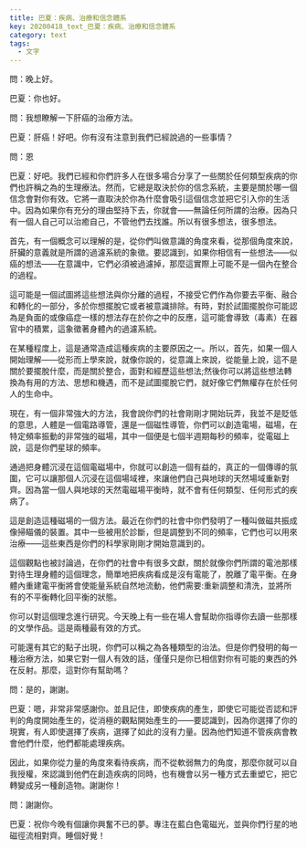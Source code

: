 ```yaml
---
title: 巴夏：疾病、治療和信念體系
key: 20200418_text_巴夏：疾病、治療和信念體系
category: text
tags:
  - 文字
---
```


問：晚上好。

巴夏：你也好。

問：我想瞭解一下肝癌的治療方法。

巴夏：肝癌！好吧。你有沒有注意到我們已經說過的一些事情？

問：恩

巴夏：好吧。我們已經和你們許多人在很多場合分享了一些關於任何類型疾病的你們也許稱之為的生理療法。然而，它總是取決於你的信念系統，主要是關於哪一個信念會對你有效。它將一直取決於你為什麼會吸引這個信念並把它引入你的生活中。因為如果你有充分的理由堅持下去，你就會——無論任何所謂的治療。因為只有一個人自己可以治癒自己，不管他們去找誰。所以有很多想法，很多想法。

首先，有一個概念可以理解的是，從你們叫做意識的角度來看，從那個角度來說，肝臟的意義就是所謂的過濾系統的象徵。要認識到，如果你相信有一些想法——似癌的想法——在意識中，它們必須被過濾掉，那麼這實際上可能不是一個內在整合的過程。

這可能是一個試圖將這些想法與你分離的過程，不接受它們作為你要去平衡、融合和轉化的一部分，多於你想擺脫它或者被意識排除。有時，對於試圖擺脫你可能認為是負面的或像癌症一樣的想法存在於你之中的反應，這可能會導致（毒素）在器官中的積累，這象徵著身體內的過濾系統。

在某種程度上，這是通常造成這種疾病的主要原因之一。所以，首先，如果一個人開始理解——從形而上學來說，就像你說的，從意識上來說，從能量上說，這不是關於要擺脫什麼，而是關於整合，面對和經歷這些想法;然後你可以將這些想法轉換為有用的方法、思想和機遇，而不是試圖擺脫它們，就好像它們無權存在於任何人的生命中。

現在，有一個非常強大的方法，我會說你們的社會剛剛才開始玩弄，我並不是貶低的意思，人體是一個電路導管，還是一個磁性導管，你們可以創造電場，磁場，在特定頻率振動的非常強的磁場，其中一個便是七個半週期每秒的頻率，從電磁上說，這是你們星球的頻率。

通過把身體沉浸在這個電磁場中，你就可以創造一個有益的，真正的一個傳導的氛圍，它可以讓那個人沉浸在這個場域裡，來讓他們自己與地球的天然場域重新對齊。因為當一個人與地球的天然電磁場平衡時，就不會有任何類型、任何形式的疾病了。

這是創造這種磁場的一個方法。最近在你們的社會中你們發明了一種叫做磁共振成像掃瞄儀的裝置。其中一些被用於診斷，但是調整到不同的頻率，它們也可以用來治療——這些東西是你們的科學家剛剛才開始意識到的。

這個觀點也被討論過，在你們的社會中有很多文獻，關於就像你們所謂的電池那樣對待生理身體的這個理念，簡單地把疾病看成是沒有電能了，脫離了電平衡。在身體內重建電平衡將會使能量系統自然地流動，他們需要:重新調整和清洗，並將所有的不平衡轉化回平衡的狀態。

你可以對這個理念進行研究。今天晚上有一些在場人會幫助你指導你去讀一些那樣的文學作品。這是兩種最有效的方式。

可能還有其它的點子出現，你們可以稱之為各種類型的治法。但是你們發明的每一種治療方法，如果它對一個人有效的話，僅僅只是你已相信對你有可能的東西的外在反射。那麼，這對你有幫助嗎？

問：是的，謝謝。

巴夏：嗯，非常非常感謝你。並且記住，即使疾病的產生，即使它可能從否認和評判的角度開始產生的，從消極的觀點開始產生的——要認識到，因為你選擇了你的現實，有人即使選擇了疾病，選擇了如此的沒有力量。因為他們知道不管疾病會教會他們什麼，他們都能處理疾病。

因此，如果你從力量的角度來看待疾病，而不從軟弱無力的角度，那麼你就可以自我授權，來認識到他們在創造疾病的同時，也有機會以另一種方式去重塑它，把它轉變成另一種創造物。謝謝你！

問：謝謝你。

巴夏：祝你今晚有個讓你興奮不已的夢。專注在藍白色電磁光，並與你們行星的地磁徑流相對齊。睡個好覺！
